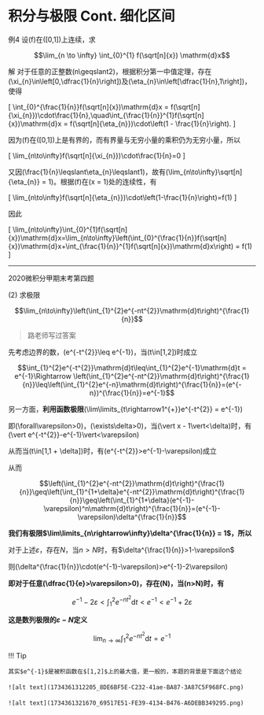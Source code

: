 # 积分与极限 Cont. 细化区间

例4 设\(f\)在\([0,1]\)上连续，求

$$\lim_{n \to \infty} \int_{0}^{1} f(\sqrt[n]{x}) \mathrm{d}x$$

解 对于任意的正整数\(n\geqslant2\)，根据积分第一中值定理，存在\(\xi_{n}\in\left[0,\dfrac{1}{n}\right]\)及\(\eta_{n}\in\left[\dfrac{1}{n},1\right]\)，使得

\[
\int_{0}^{\frac{1}{n}}f(\sqrt[n]{x})\mathrm{d}x = f(\sqrt[n]{\xi_{n}})\cdot\frac{1}{n},\quad\int_{\frac{1}{n}}^{1}f(\sqrt[n]{x})\mathrm{d}x = f(\sqrt[n]{\eta_{n}})\cdot\left(1 - \frac{1}{n}\right).
\]

因为\(f\)在\([0,1]\)上是有界的，而有界量与无穷小量的乘积仍为无穷小量，所以

\[
\lim_{n\to\infty}f(\sqrt[n]{\xi_{n}})\cdot\frac{1}{n}=0
\]

又因\(\frac{1}{n}\leqslant\eta_{n}\leqslant1\)，故有\(\lim_{n\to\infty}\sqrt[n]{\eta_{n}} = 1\)。根据\(f\)在\(x = 1\)处的连续性，有

\[
\lim_{n\to\infty}f(\sqrt[n]{\eta_{n}})\cdot\left(1-\frac{1}{n}\right)=f(1)
\]

因此

\[
\lim_{n\to\infty}\int_{0}^{1}f(\sqrt[n]{x})\mathrm{d}x=\lim_{n\to\infty}\left(\int_{0}^{\frac{1}{n}}f(\sqrt[n]{x})\mathrm{d}x+\int_{\frac{1}{n}}^{1}f(\sqrt[n]{x})\mathrm{d}x\right) = f(1)
\]

---

2020微积分甲期末考第四题

(2) 求极限

$$\lim_{n\to\infty}\left(\int_{1}^{2}e^{-nt^{2}}\mathrm{d}t\right)^{\frac{1}{n}}$$

> 路老师写过答案

先考虑边界的数，\(e^{-t^{2}}\leq e^{-1}\)，当\(t\in[1,2]\)时成立

$$\int_{1}^{2}e^{-t^{2}}\mathrm{d}t\leq\int_{1}^{2}e^{-1}\mathrm{d}t = e^{-1}\Rightarrow \left(\int_{1}^{2}e^{-nt^{2}}\mathrm{d}t\right)^{\frac{1}{n}}\leq\left(\int_{1}^{2}e^{-n}\mathrm{d}t\right)^{\frac{1}{n}}=(e^{-n})^{\frac{1}{n}}=e^{-1}$$

另一方面，**利用函数极限**\(\lim\limits_{t\rightarrow1^{+}}e^{-t^{2}} = e^{-1}\)

即\(\forall\varepsilon>0\)，\(\exists\delta>0\)，当\(\vert x - 1\vert<\delta\)时，有\(\vert e^{-t^{2}}-e^{-1}\vert<\varepsilon\)

从而当\(t\in[1,1 + \delta]\)时，有\(e^{-t^{2}}>e^{-1}-\varepsilon\)成立

从而

$$\left(\int_{1}^{2}e^{-nt^{2}}\mathrm{d}t\right)^{\frac{1}{n}}\geq\left(\int_{1}^{1+\delta}e^{-nt^{2}}\mathrm{d}t\right)^{\frac{1}{n}}\geq\left(\int_{1}^{1+\delta}(e^{-1}-\varepsilon)^n\mathrm{d}t\right)^{\frac{1}{n}}=(e^{-1}-\varepsilon)\delta^{\frac{1}{n}}$$

**我们有极限$\lim\limits_{n\rightarrow\infty}\delta^{\frac{1}{n}} = 1$，所以**

对于上述$\varepsilon$，存在$N$，当$n>N$时，有$\delta^{\frac{1}{n}}>1-\varepsilon$

则\(\delta^{\frac{1}{n}}\cdot(e^{-1}-\varepsilon)>e^{-1}-2\varepsilon\)

**即对于任意\(\dfrac{1}{e}>\varepsilon>0\)，存在\(N\)，当\(n>N\)时，有**

$$e^{-1}-2\varepsilon<\int_{1}^{2}e^{-nt^{2}}\mathrm{d}t<e^{-1}<e^{-1}+2\varepsilon$$

**这是数列极限的$\varepsilon-N$定义**

$$\lim_{n\rightarrow\infty}\int_{1}^{2}e^{-nt^{2}}\mathrm{d}t = e^{-1}$$

!!! Tip

    其实$e^{-1}$是被积函数在$[1,2]$上的最大值，更一般的，本题的背景是下面这个结论

    ![alt text](1734361312205_8DE6BF5E-C232-41ae-BA87-3A87C5F968FC.png)

    ![alt text](1734361321670_69517E51-FE39-4134-B476-A6DEBB349295.png)

